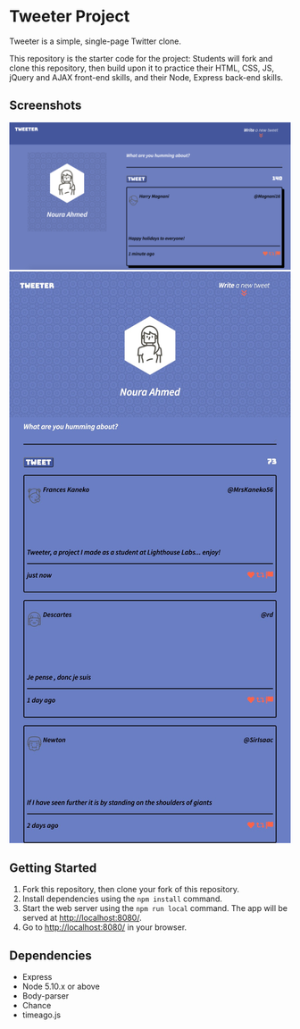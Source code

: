 # Tweeter Project

Tweeter is a simple, single-page Twitter clone.

This repository is the starter code for the project: Students will fork and clone this repository, then build upon it to practice their HTML, CSS, JS, jQuery and AJAX front-end skills, and their Node, Express back-end skills.

## Screenshots

!["Desktop version"](https://github.com/nou-ali/tweeter/blob/master/docs/DesktopSize-tweeter.png)
!["Tablet version"](https://github.com/nou-ali/tweeter/blob/master/docs/TabletSize-tweeter.png)
## Getting Started

1. Fork this repository, then clone your fork of this repository.
2. Install dependencies using the `npm install` command.
3. Start the web server using the `npm run local` command. The app will be served at <http://localhost:8080/>.
4. Go to <http://localhost:8080/> in your browser.

## Dependencies
- Express
- Node 5.10.x or above
- Body-parser
- Chance
- timeago.js

